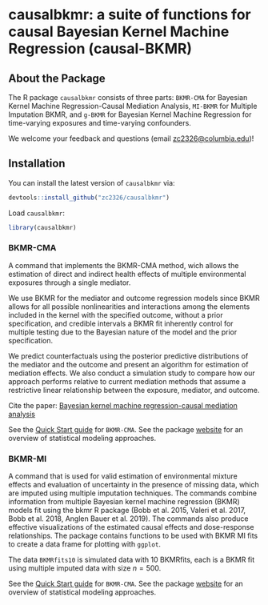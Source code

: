 
<!-- README.md is generated from README.Rmd. Please edit that file -->

# causalbkmr: a suite of functions for causal Bayesian Kernel Machine Regression (causal-BKMR)


## About the Package

The R package `causalbkmr` consists of three parts: `BKMR-CMA` for
Bayesian Kernel Machine Regression-Causal Mediation Analysis, `MI-BKMR`
for Multiple Imputation BKMR, and `g-BKMR` for Bayesian Kernel Machine
Regression for time-varying exposures and time-varying confounders.

We welcome your feedback and questions (email <zc2326@columbia.edu>)!

## Installation

You can install the latest version of `causalbkmr` via:

``` r
devtools::install_github("zc2326/causalbkmr")
```

Load `causalbkmr`:

``` r
library(causalbkmr) 
```

### BKMR-CMA

A command that implements the BKMR-CMA method, wich allows the
estimation of direct and indirect health effects of multiple
environmental exposures through a single mediator.

We use BKMR for the mediator and outcome regression models since BKMR
allows for all possible nonlinearities and interactions among the
elements included in the kernel with the specified outcome, without a
prior specification, and credible intervals a BKMR fit inherently
control for multiple testing due to the Bayesian nature of the model and
the prior specification.

We predict counterfactuals using the posterior predictive distributions
of the mediator and the outcome and present an algorithm for estimation
of mediation effects. We also conduct a simulation study to compare how
our approach performs relative to current mediation methods that assume
a restrictive linear relationship between the exposure, mediator, and
outcome.

Cite the paper: [Bayesian kernel machine regression-causal mediation
analysis](https://onlinelibrary.wiley.com/doi/full/10.1002/sim.9255?casa_token=lf0hlEtqtjgAAAAA%3AyPLEllmuJGIeEN9ZMIr7kT33RjXQmjiLbUq4JjqfI5dxlSvkdeVjzkEiOqG9Rbh70Frxe3ONzA2aql8)

See the [Quick Start
guide](https://zc2326.github.io/causalbkmr/articles/BKMRCMA_QuickStart.html)
for `BKMR-CMA`. See the package
[website](https://zc2326.github.io/causalbkmr/articles/BKMRCMA_method_overview.html)
for an overview of statistical modeling approaches.

### BKMR-MI

A command that is used for valid estimation of environmental mixture
effects and evaluation of uncertainty in the presence of missing data,
which are imputed using multiple imputation techniques. The commands
combine information from multiple Bayesian kernel machine regression
(BKMR) models fit using the bkmr R package (Bobb et al. 2015, Valeri et
al. 2017, Bobb et al. 2018, Anglen Bauer et al. 2019). The commands also
produce effective visualizations of the estimated causal effects and
dose-response relationships. The package contains functions to be used
with BKMR MI fits to create a data frame for plotting with `ggplot`.

The data `BKMRfits10` is simulated data with 10 BKMRfits, each is a BKMR
fit using multiple imputed data with size *n* = 500.

See the [Quick Start
guide](https://zc2326.github.io/causalbkmr/articles/MI_BKMR.html) for
`BKMR-CMA`. See the package
[website](https://zc2326.github.io/causalbkmr/articles/BKMRMI_method_overview.html)
for an overview of statistical modeling approaches.

